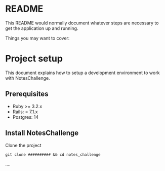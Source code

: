 # README

This README would normally document whatever steps are necessary to get the
application up and running.

Things you may want to cover:

# Project setup

This document explains how to setup a development environment to work with NotesChallenge.

## Prerequisites

- Ruby >= 3.2.x
- Rails: = 7.1.x
- Postgres: 14

## Install NotesChallenge

Clone the project

```
git clone ########## && cd notes_challenge
```
....
